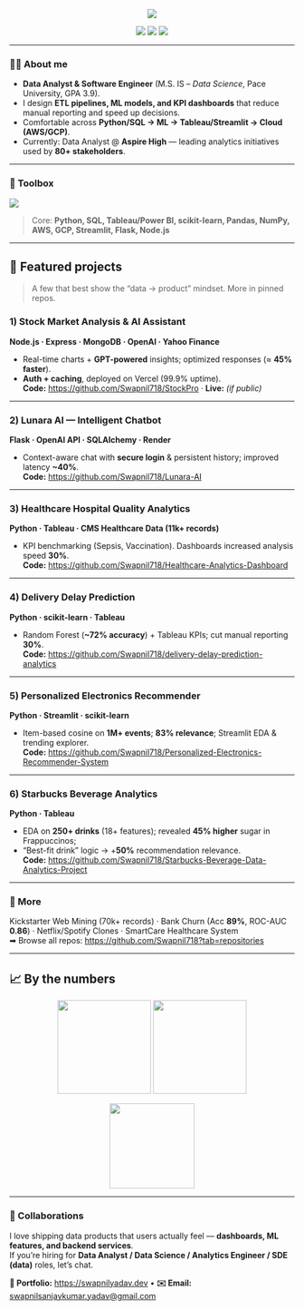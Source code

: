<!-- Centered headline & quick links -->
<p align="center">
  <img src="https://readme-typing-svg.demolab.com?font=Inter&weight=600&size=28&duration=3000&pause=700&color=63E7F9&center=true&vCenter=true&width=900&lines=Hi+%F0%9F%91%8B%2C+I'm+Swapnil+Yadav;Data+Analyst+%2B+Software+Engineer;Python+%7C+SQL+%7C+Tableau+%7C+AWS%2FGCP;I+build+systems+where+data+%E2%86%92+insight+%E2%86%92+impact." />
</p>

<p align="center">
  <a href="https://swapnil-yadav-portfolio.vercel.app/"><img src="https://img.shields.io/badge/Portfolio?style=for-the-badge&logo=vercel"></a>
  <a href="https://www.linkedin.com/in/swapnil-yadav-dataanalyst/"><img src="https://img.shields.io/badge/LinkedIn-0A66C2?style=for-the-badge&logo=linkedin&logoColor=white"></a>
  <a href="mailto:swapnilsanjaykumar.yadav@gmail.com"><img src="https://img.shields.io/badge/Email-111827?style=for-the-badge&logo=gmail&logoColor=EA4335"></a>
</p>

---

### 👨‍💻 About me
- **Data Analyst & Software Engineer** (M.S. IS – *Data Science*, Pace University, GPA 3.9).
- I design **ETL pipelines, ML models, and KPI dashboards** that reduce manual reporting and speed up decisions.
- Comfortable across **Python/SQL → ML → Tableau/Streamlit → Cloud (AWS/GCP)**.
- Currently: Data Analyst @ **Aspire High** — leading analytics initiatives used by **80+ stakeholders**.

---

### 🔧 Toolbox
<p align="left">
  <img src="https://skillicons.dev/icons?i=python,pyTorch,sklearn,sqlite,postgresql,mongodb,fastapi,flask,postgres,tableau,github,git,aws,gcp,vercel,render,js,nodejs,react,streamlit,tensorflow" />
</p>

> Core: **Python, SQL, Tableau/Power BI, scikit-learn, Pandas, NumPy, AWS, GCP, Streamlit, Flask, Node.js**

---

## 🚀 Featured projects

> A few that best show the “data → product” mindset. More in pinned repos.

### 1) Stock Market Analysis & AI Assistant
**Node.js · Express · MongoDB · OpenAI · Yahoo Finance**  
- Real-time charts + **GPT-powered** insights; optimized responses (≈ **45% faster**).  
- **Auth + caching**, deployed on Vercel (99.9% uptime).  
**Code:** <https://github.com/Swapnil718/StockPro> · **Live:** *(if public)*

---

### 2) Lunara AI — Intelligent Chatbot
**Flask · OpenAI API · SQLAlchemy · Render**  
- Context-aware chat with **secure login** & persistent history; improved latency **~40%**.  
**Code:** <https://github.com/Swapnil718/Lunara-AI>

---

### 3) Healthcare Hospital Quality Analytics
**Python · Tableau · CMS Healthcare Data (11k+ records)**  
- KPI benchmarking (Sepsis, Vaccination). Dashboards increased analysis speed **30%**.  
**Code:** <https://github.com/Swapnil718/Healthcare-Analytics-Dashboard>

---

### 4) Delivery Delay Prediction
**Python · scikit-learn · Tableau**  
- Random Forest (**~72% accuracy**) + Tableau KPIs; cut manual reporting **30%**.  
**Code:** <https://github.com/Swapnil718/delivery-delay-prediction-analytics>

---

### 5) Personalized Electronics Recommender
**Python · Streamlit · scikit-learn**  
- Item-based cosine on **1M+ events**; **83% relevance**; Streamlit EDA & trending explorer.  
**Code:** <https://github.com/Swapnil718/Personalized-Electronics-Recommender-System>

---

### 6) Starbucks Beverage Analytics
**Python · Tableau**  
- EDA on **250+ drinks** (18+ features); revealed **45% higher** sugar in Frappuccinos;  
- “Best-fit drink” logic → +**50%** recommendation relevance.  
**Code:** <https://github.com/Swapnil718/Starbucks-Beverage-Data-Analytics-Project>

---

### 🧰 More
Kickstarter Web Mining (70k+ records) · Bank Churn (Acc **89%**, ROC-AUC **0.86**) · Netflix/Spotify Clones · SmartCare Healthcare System  
➡ Browse all repos: <https://github.com/Swapnil718?tab=repositories>

---

## 📈 By the numbers
<p align="center">
  <img src="https://github-readme-stats.vercel.app/api?username=Swapnil718&show_icons=true&theme=tokyonight&hide_border=true" height="165" />
  <img src="https://github-readme-streak-stats.herokuapp.com?user=Swapnil718&theme=tokyonight&hide_border=true" height="165" />
</p>
<p align="center">
  <img src="https://github-readme-stats.vercel.app/api/top-langs/?username=Swapnil718&layout=compact&theme=tokyonight&hide_border=true" height="150" />
</p>

---

### 🤝 Collaborations
I love shipping data products that users actually feel — **dashboards, ML features, and backend services**.  
If you’re hiring for **Data Analyst / Data Science / Analytics Engineer / SDE (data)** roles, let’s chat.

**🔗 Portfolio:** <https://swapnilyadav.dev> • **✉️ Email:** swapnilsanjaykumar.yadav@gmail.com
